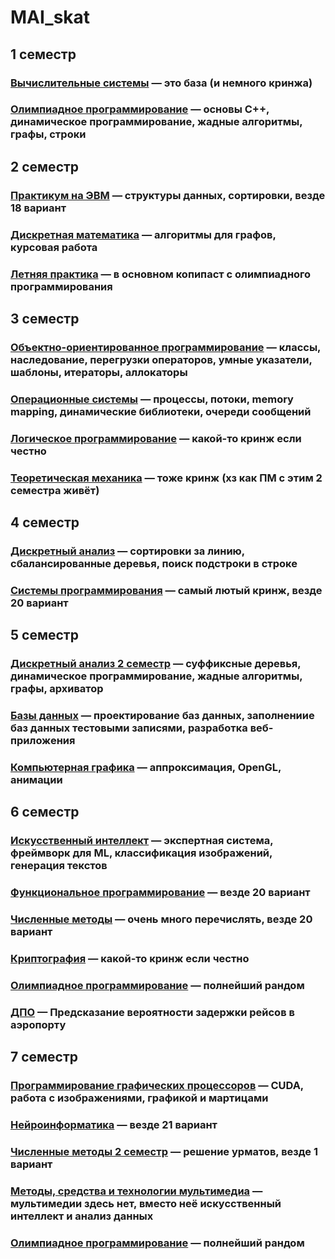 # MAI_skat

## 1 семестр

### [Вычислительные системы](https://github.com/papey08/MAI_skat/tree/main/CS) — это база (и немного кринжа)

### [Олимпиадное программирование](https://github.com/papey08/MAI_skat/tree/main/Olymp) — основы C++, динамическое программирование, жадные алгоритмы, графы, строки

## 2 семестр

### [Практикум на ЭВМ](https://github.com/papey08/MAI_skat/tree/main/CP) — структуры данных, сортировки, везде 18 вариант

### [Дискретная математика](https://github.com/papey08/MAI_skat/tree/main/DM) — алгоритмы для графов, курсовая работа

### [Летняя практика](https://github.com/papey08/MAI_skat/tree/main/SP2021) — в основном копипаст с олимпиадного программирования

## 3 семестр

### [Объектно-ориентированное программирование](https://github.com/papey08/MAI_skat/tree/main/OOP) — классы, наследование, перегрузки операторов, умные указатели, шаблоны, итераторы, аллокаторы

### [Операционные системы](https://github.com/papey08/MAI_skat/tree/main/OS) — процессы, потоки, memory mapping, динамические библиотеки, очереди сообщений

### [Логическое программирование](https://github.com/papey08/MAI_skat/tree/main/LP) — какой-то кринж если честно

### [Теоретическая механика](https://github.com/papey08/MAI_skat/tree/main/TM) — тоже кринж (хз как ПМ с этим 2 семестра живёт)

## 4 семестр

### [Дискретный анализ](https://github.com/papey08/MAI_skat/tree/main/DA) — сортировки за линию, сбалансированные деревья, поиск подстроки в строке

### [Системы программирования](https://github.com/papey08/MAI_skat/tree/main/PS) — самый лютый кринж, везде 20 вариант

## 5 семестр

### [Дискретный анализ 2 семестр](https://github.com/papey08/MAI_skat/tree/main/DA2) — суффиксные деревья, динамическое программирование, жадные алгоритмы, графы, архиватор

### [Базы данных](https://github.com/papey08/MAI_skat/tree/main/DB) — проектирование баз данных, заполнениие баз данных тестовыми записями, разработка веб-приложения

### [Компьютерная графика](https://github.com/papey08/MAI_skat/tree/main/CG) — аппроксимация, OpenGL, анимации

## 6 семестр

### [Искусственный интеллект](https://github.com/papey08/MAI_skat/tree/main/AI) — экспертная система, фреймворк для ML, классификация изображений, генерация текстов

### [Функциональное программирование](https://github.com/papey08/MAI_skat/tree/main/FP) — везде 20 вариант

### [Численные методы](https://github.com/papey08/MAI_skat/tree/main/NM) — очень много перечислять, везде 20 вариант

### [Криптография](https://github.com/papey08/MAI_skat/tree/main/Crypto) — какой-то кринж если честно

### [Олимпиадное программирование](https://github.com/papey08/MAI_skat/tree/main/Olymp2) — полнейший рандом

### [ДПО](https://github.com/papey08/MAI_skat/tree/main/DSK) — Предсказание вероятности задержки рейсов в аэропорту

## 7 семестр

### [Программирование графических процессоров](https://github.com/papey08/MAI_skat/tree/main/PGP) — CUDA, работа с изображениями, графикой и мартицами

### [Нейроинформатика](https://github.com/papey08/MAI_skat/tree/main/NI) — везде 21 вариант

### [Численные методы 2 семестр](https://github.com/papey08/MAI_skat/tree/main/NM2) — решение урматов, везде 1 вариант

### [Методы, средства и технологии мультимедиа](https://github.com/papey08/MAI_skat/tree/main/AI%26DA) — мультимедии здесь нет, вместо неё искусственный интеллект и анализ данных

### [Олимпиадное программирование](https://github.com/papey08/MAI_skat/tree/main/Olymp3) — полнейший рандом
